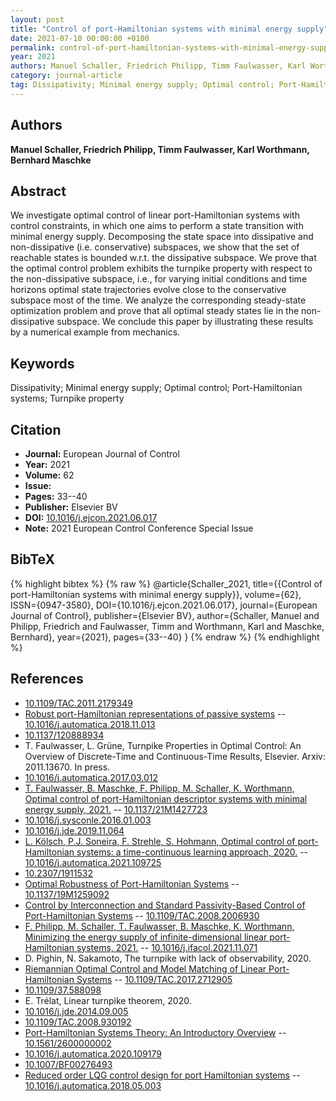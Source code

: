 ```yaml
---
layout: post
title: "Control of port-Hamiltonian systems with minimal energy supply"
date: 2021-07-10 00:00:00 +0100
permalink: control-of-port-hamiltonian-systems-with-minimal-energy-supply
year: 2021
authors: Manuel Schaller, Friedrich Philipp, Timm Faulwasser, Karl Worthmann, Bernhard Maschke
category: journal-article
tag: Dissipativity; Minimal energy supply; Optimal control; Port-Hamiltonian systems; Turnpike property
---
```

 
## Authors
**Manuel Schaller, Friedrich Philipp, Timm Faulwasser, Karl Worthmann, Bernhard Maschke**
 
## Abstract
We investigate optimal control of linear port-Hamiltonian systems with control constraints, in which one aims to perform a state transition with minimal energy supply. Decomposing the state space into dissipative and non-dissipative (i.e. conservative) subspaces, we show that the set of reachable states is bounded w.r.t. the dissipative subspace. We prove that the optimal control problem exhibits the turnpike property with respect to the non-dissipative subspace, i.e., for varying initial conditions and time horizons optimal state trajectories evolve close to the conservative subspace most of the time. We analyze the corresponding steady-state optimization problem and prove that all optimal steady states lie in the non-dissipative subspace. We conclude this paper by illustrating these results by a numerical example from mechanics.
 
## Keywords
Dissipativity; Minimal energy supply; Optimal control; Port-Hamiltonian systems; Turnpike property
 
## Citation
- **Journal:** European Journal of Control
- **Year:** 2021
- **Volume:** 62
- **Issue:** 
- **Pages:** 33--40
- **Publisher:** Elsevier BV
- **DOI:** [10.1016/j.ejcon.2021.06.017](https://doi.org/10.1016/j.ejcon.2021.06.017)
- **Note:** 2021 European Control Conference Special Issue
 
## BibTeX
{% highlight bibtex %}
{% raw %}
@article{Schaller_2021,
  title={{Control of port-Hamiltonian systems with minimal energy supply}},
  volume={62},
  ISSN={0947-3580},
  DOI={10.1016/j.ejcon.2021.06.017},
  journal={European Journal of Control},
  publisher={Elsevier BV},
  author={Schaller, Manuel and Philipp, Friedrich and Faulwasser, Timm and Worthmann, Karl and Maschke, Bernhard},
  year={2021},
  pages={33--40}
}
{% endraw %}
{% endhighlight %}
 
## References
- [10.1109/TAC.2011.2179349](https://doi.org/10.1109/TAC.2011.2179349)
- [Robust port-Hamiltonian representations of passive systems](robust-port-hamiltonian-representations-of-passive-systems) -- [10.1016/j.automatica.2018.11.013](https://doi.org/10.1016/j.automatica.2018.11.013)
- [10.1137/120888934](https://doi.org/10.1137/120888934)
- T. Faulwasser, L. Grüne, Turnpike Properties in Optimal Control: An Overview of Discrete-Time and Continuous-Time Results, Elsevier. Arxiv: 2011.13670. In press.
- [10.1016/j.automatica.2017.03.012](https://doi.org/10.1016/j.automatica.2017.03.012)
- [T. Faulwasser, B. Maschke, F. Philipp, M. Schaller, K. Worthmann, Optimal control of port-Hamiltonian descriptor systems with minimal energy supply, 2021.](optimal-control-of-port-hamiltonian-descriptor-systems-with-minimal-energy-supply) -- [10.1137/21M1427723](https://doi.org/10.1137/21M1427723)
- [10.1016/j.sysconle.2016.01.003](https://doi.org/10.1016/j.sysconle.2016.01.003)
- [10.1016/j.jde.2019.11.064](https://doi.org/10.1016/j.jde.2019.11.064)
- [L. Kölsch, P.J. Soneira, F. Strehle, S. Hohmann, Optimal control of port-Hamiltonian systems: a time-continuous learning approach, 2020.](optimal-control-of-port-hamiltonian-systems-a-continuous-time-learning-approach) -- [10.1016/j.automatica.2021.109725](https://doi.org/10.1016/j.automatica.2021.109725)
- [10.2307/1911532](https://doi.org/10.2307/1911532)
- [Optimal Robustness of Port-Hamiltonian Systems](optimal-robustness-of-port-hamiltonian-systems) -- [10.1137/19M1259092](https://doi.org/10.1137/19M1259092)
- [Control by Interconnection and Standard Passivity-Based Control of Port-Hamiltonian Systems](control-by-interconnection-and-standard-passivity-based-control-of-port-hamiltonian-systems) -- [10.1109/TAC.2008.2006930](https://doi.org/10.1109/TAC.2008.2006930)
- [F. Philipp, M. Schaller, T. Faulwasser, B. Maschke, K. Worthmann, Minimizing the energy supply of infinite-dimensional linear port-Hamiltonian systems, 2021.](minimizing-the-energy-supply-of-infinite-dimensional-linear-port-hamiltonian-systems) -- [10.1016/j.ifacol.2021.11.071](https://doi.org/10.1016/j.ifacol.2021.11.071)
- D. Pighin, N. Sakamoto, The turnpike with lack of observability, 2020.
- [Riemannian Optimal Control and Model Matching of Linear Port-Hamiltonian Systems](riemannian-optimal-control-and-model-matching-of-linear-port-hamiltonian-systems) -- [10.1109/TAC.2017.2712905](https://doi.org/10.1109/TAC.2017.2712905)
- [10.1109/37.588098](https://doi.org/10.1109/37.588098)
- E. Trélat, Linear turnpike theorem, 2020.
- [10.1016/j.jde.2014.09.005](https://doi.org/10.1016/j.jde.2014.09.005)
- [10.1109/TAC.2008.930192](https://doi.org/10.1109/TAC.2008.930192)
- [Port-Hamiltonian Systems Theory: An Introductory Overview](port-hamiltonian-systems-theory-an-introductory-overview-journal) -- [10.1561/2600000002](https://doi.org/10.1561/2600000002)
- [10.1016/j.automatica.2020.109179](https://doi.org/10.1016/j.automatica.2020.109179)
- [10.1007/BF00276493](https://doi.org/10.1007/BF00276493)
- [Reduced order LQG control design for port Hamiltonian systems](reduced-order-lqg-control-design-for-port-hamiltonian-systems) -- [10.1016/j.automatica.2018.05.003](https://doi.org/10.1016/j.automatica.2018.05.003)

